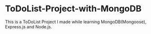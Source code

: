 # ToDoList-Project-with-MongoDB
This is a ToDoList Project I made while learning MongoDB(Mongoose), Express.js and Node.js.
